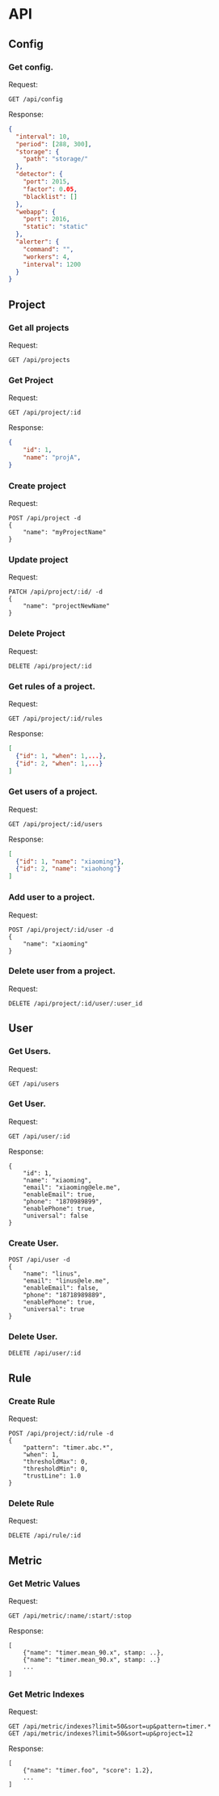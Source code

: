 API
===

Config
------

### Get config.

Request:

```
GET /api/config
```

Response:

```json
{
  "interval": 10,
  "period": [288, 300],
  "storage": {
    "path": "storage/"
  },
  "detector": {
    "port": 2015,
    "factor": 0.05,
    "blacklist": []
  },
  "webapp": {
    "port": 2016,
    "static": "static"
  },
  "alerter": {
    "command": "",
    "workers": 4,
    "interval": 1200
  }
}
```

Project
-------

### Get all projects

Request:

```
GET /api/projects
```

### Get Project

Request:

```
GET /api/project/:id
```

Response:

```json
{
    "id": 1,
    "name": "projA",
}
```

### Create project

Request:

```
POST /api/project -d
{
    "name": "myProjectName"
}
```

### Update project

Request:

```
PATCH /api/project/:id/ -d
{
    "name": "projectNewName"
}
```

### Delete Project

Request:

```
DELETE /api/project/:id
```

### Get rules of a project.

Request:

```
GET /api/project/:id/rules
```

Response:

```json
[
  {"id": 1, "when": 1,...},
  {"id": 2, "when": 1,...}
]
```

### Get users of a project.

Request:

```
GET /api/project/:id/users
```

Response:

```json
[
  {"id": 1, "name": "xiaoming"},
  {"id": 2, "name": "xiaohong"}
]
```

### Add user to a project.

Request:

```
POST /api/project/:id/user -d
{
    "name": "xiaoming"
}
```

### Delete user from a project.

Request:

```
DELETE /api/project/:id/user/:user_id
```

User
----

### Get Users.

Request:

```
GET /api/users
```

### Get User.

Request:

```
GET /api/user/:id
```

Response:

```
{
    "id": 1,
    "name": "xiaoming",
    "email": "xiaoming@ele.me",
    "enableEmail": true,
    "phone": "1870989899",
    "enablePhone": true,
    "universal": false
}
```

### Create User.

```
POST /api/user -d
{
    "name": "linus",
    "email": "linus@ele.me",
    "enableEmail": false,
    "phone": "18718989889",
    "enablePhone": true,
    "universal": true
}
```

### Delete User.

```
DELETE /api/user/:id
```

Rule
----

### Create Rule

Request:

```
POST /api/project/:id/rule -d
{
    "pattern": "timer.abc.*",
    "when": 1,
    "thresholdMax": 0,
    "thresholdMin": 0,
    "trustLine": 1.0
}
```

### Delete Rule

Request:

```
DELETE /api/rule/:id
```

Metric
------

### Get Metric Values

Request:

```
GET /api/metric/:name/:start/:stop
```

Response:

```
[
    {"name": "timer.mean_90.x", stamp: ..},
    {"name": "timer.mean_90.x", stamp: ..}
    ...
]
```

### Get Metric Indexes

Request:

```
GET /api/metric/indexes?limit=50&sort=up&pattern=timer.*
GET /api/metric/indexes?limit=50&sort=up&project=12
```

Response:

```
[
    {"name": "timer.foo", "score": 1.2},
    ...
]
```
